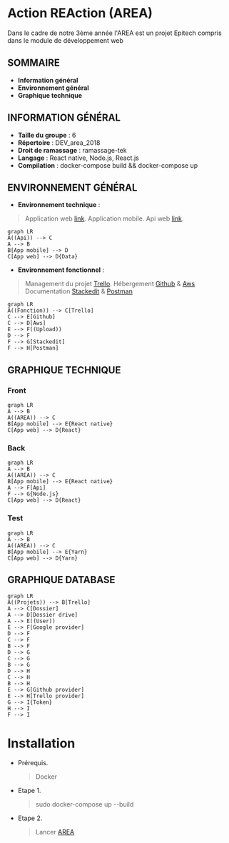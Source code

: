 

# Action REAction (AREA)
Dans le cadre de notre 3ème année l'AREA est un projet Epitech compris dans le module de développement web

## SOMMAIRE
- **Information général**
- **Environnement général**
 - **Graphique technique**

## INFORMATION GÉNÉRAL

- **Taille du groupe** : 6
- **Répertoire** : DEV_area_2018
- **Droit de ramassage** : ramassage-tek
 - **Langage** : React native, Node.js, React.js
 - **Compilation** : docker-compose build && docker-compose up

## ENVIRONNEMENT GÉNÉRAL

- **Environnement technique** :

> Application web  [link](https://7rib3.com/signin).
>  Application mobile.
> Api web [link](https://documenter.getpostman.com/view/6448473/S11DVMpa).

```mermaid
graph LR
A((Api)) --> C
A --> B
B[App mobile] --> D
C[App web] --> D{Data}
```

- **Environnement fonctionnel** :

> Management du projet [Trello](https://trello.com/b/04fAMfBU/tribe).
> Hébergement [Github](http://github.com) &  [Aws](http://github.com)
> Documentation [Stackedit](https://stackedit.io/app#) & [Postman](http://github.com)

```mermaid
graph LR
A((Fonction)) --> C[Trello]
C --> E[Github]
C --> D[Aws]
E --> F((Upload))
D --> F
F --> G[Stackedit]
F --> H[Postman]
```

## GRAPHIQUE TECHNIQUE

### Front
```mermaid
graph LR
A --> B
A((AREA)) --> C
B[App mobile] --> E{React native}
C[App web] --> D{React}
```

### Back
```mermaid
graph LR
A --> B
A((AREA)) --> C
B[App mobile] --> E{React native}
A --> F[Api]
F --> G{Node.js}
C[App web] --> D{React}
```

### Test
```mermaid
graph LR
A --> B
A((AREA)) --> C
B[App mobile] --> E{Yarn}
C[App web] --> D{Yarn}
```

## GRAPHIQUE DATABASE
```mermaid
graph LR
A((Projets)) --> B[Trello]
A --> C[Dossier]
A --> D[Dossier drive]
A --> E((User))
E --> F[Google provider]
D --> F
C --> F
B --> F
D --> G
C --> G
B --> G
D --> H
C --> H
B --> H
E --> G[Github provider]
E --> H[Trello provider]
G --> I{Token}
H --> I
F --> I
```
# Installation
- Prérequis.
  > Docker

- Etape 1.
  > sudo docker-compose up --build

- Etape 2.
  > Lancer [AREA](http://localhost/8081)
  
